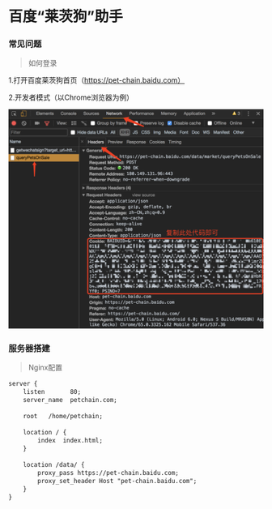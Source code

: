 # 百度“莱茨狗”助手

### 常见问题

> 如何登录

1.打开百度莱茨狗首页（https://pet-chain.baidu.com）

2.开发者模式（以Chrome浏览器为例）

![Chrome](https://github.com/kyai/pictures/blob/master/20180321215739.png?raw=true)

### 服务器搭建

> Nginx配置

```
server {
    listen       80;
    server_name  petchain.com;

    root   /home/petchain;

    location / {
        index  index.html;
    }

    location /data/ {
        proxy_pass https://pet-chain.baidu.com;
        proxy_set_header Host "pet-chain.baidu.com";
    }
}
```